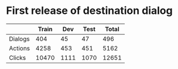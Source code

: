 # First release of destination dialog

|         | Train | Dev  | Test | Total |
|---------|-------|------|------|-------|
| Dialogs | 404   | 45   | 47   | 496   |
| Actions | 4258  | 453  | 451  | 5162  |
| Clicks  | 10470 | 1111 | 1070 | 12651 |

<!-- 
Action/ click level counts: grep -roh "PREDICT" action_level/train  | wc -l
Dialog counts: wc -l action_level/train/*.txt
-->
